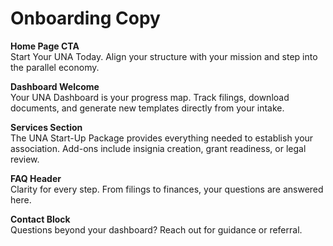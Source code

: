 # Onboarding Copy

**Home Page CTA**  
Start Your UNA Today. Align your structure with your mission and step into the parallel economy.

**Dashboard Welcome**  
Your UNA Dashboard is your progress map. Track filings, download documents, and generate new templates directly from your intake.

**Services Section**  
The UNA Start-Up Package provides everything needed to establish your association. Add-ons include insignia creation, grant readiness, or legal review.

**FAQ Header**  
Clarity for every step. From filings to finances, your questions are answered here.

**Contact Block**  
Questions beyond your dashboard? Reach out for guidance or referral.
